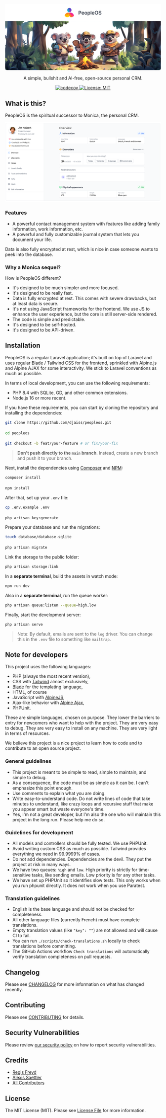 <p align="center">
  <a href="https://github.com/djaiss/peopleos">
   <img src="docs/github/background-github.png" alt="Logo" loading="lazy">
  </a>

  <p align="center">
    A simple, bullshit and AI-free, open-source personal CRM.
  </p>

  <p align="center">
    <a href="https://codecov.io/gh/djaiss/peopleOS">
      <img src="https://codecov.io/gh/djaiss/peopleOS/graph/badge.svg?token=7aoDgGFZQr" alt="codecov">
    </a>
    <a href="https://opensource.org/licenses/MIT">
      <img src="https://img.shields.io/badge/License-MIT-yellow.svg" alt="License: MIT">
    </a>
  </p>
</p>

## What is this?

PeopleOS is the spiritual successor to Monica, the personal CRM.

<p align="center">
    <img src="docs/github/screenshot.png" alt="Screenshot of the application" loading="lazy">
</p>

### Features

- A powerful contact management system with features like adding family information, work information, etc.
- A powerful and fully customizable journal system that lets you document your life.

Data is also fully encrypted at rest, which is nice in case someone wants to peek into the database.

### Why a Monica sequel?

How is PeopleOS different?

- It's designed to be much simpler and more focused.
- It's designed to be really fast.
- Data is fully encrypted at rest. This comes with severe drawbacks, but at least data is secure.
- It's not using JavaScript frameworks for the frontend. We use JS to enhance the user experience, but the core is still server-side rendered.
- The code is simple and predictable.
- It's designed to be self-hosted.
- It's designed to be API-driven.

## Installation

PeopleOS is a regular Laravel application; it's built on top of Laravel and uses regular Blade / Tailwind CSS for the frontend, sprinkled with Alpine.js and Alpine AJAX for some interactivity. We stick to Laravel conventions as much as possible.

In terms of local development, you can use the following requirements:

- PHP 8.4 with SQLite, GD, and other common extensions.
- Node.js 16 or more recent.

If you have these requirements, you can start by cloning the repository and installing the dependencies:

```bash
git clone https://github.com/djaiss/peopleos.git

cd peopleos

git checkout -b feat/your-feature # or fix/your-fix
```

> **Don't push directly to the `main` branch**. Instead, create a new branch and push it to your branch.

Next, install the dependencies using [Composer](https://getcomposer.org) and [NPM](https://www.npmjs.com):

```bash
composer install

npm install
```

After that, set up your `.env` file:

```bash
cp .env.example .env

php artisan key:generate
```

Prepare your database and run the migrations:

```bash
touch database/database.sqlite

php artisan migrate
```

Link the storage to the public folder:

```bash
php artisan storage:link
```

In a **separate terminal**, build the assets in watch mode:

```bash
npm run dev
```

Also in a **separate terminal**, run the queue worker:

```bash
php artisan queue:listen --queue=high,low
```

Finally, start the development server:

```bash
php artisan serve
```

> Note: By default, emails are sent to the `log` driver. You can change this in the `.env` file to something like `mailtrap`.

## Note for developers

This project uses the following languages:

- PHP (always the most recent version),
- CSS with [Tailwind](https://tailwindcss.com/) almost exclusively,
- [Blade](https://laravel.com/docs/master/blade) for the templating language,
- HTML, of course
- JavaScript with [AlpineJS](https://alpinejs.dev/),
- Ajax-like behavior with [Alpine Ajax](https://alpine-ajax.js.org/),
- PHPUnit.

These are simple languages, chosen on purpose. They lower the barriers to entry for newcomers who want to help with the project. They are very easy to debug. They are very easy to install on any machine. They are very light in terms of resources.

We believe this project is a nice project to learn how to code and to contribute to an open source project.

### General guidelines

- This project is meant to be simple to read, simple to maintain, and simple to debug.
- As a consequence, the code must be as simple as it can be. I can't emphasize this point enough.
- Use comments to explain what you are doing.
- Write easy-to-understand code. Do not write lines of code that take minutes to understand, like crazy loops and recursive stuff that make you appear smart but waste everyone's time.
- Yes, I'm not a great developer, but I'm also the one who will maintain this project in the long run. Please help me do so.

### Guidelines for development

- All models and controllers should be fully tested. We use PHPUnit.
- Avoid writing custom CSS as much as possible. Tailwind provides everything we need in 99.9999% of cases.
- Do not add dependencies. Dependencies are the devil. They put the project at risk in many ways.
- We have two queues: `high` and `low`. High priority is strictly for time-sensitive tasks, like sending emails. Low priority is for any other tasks.
- We have set up PHPUnit so it identifies slow tests. This only works when you run phpunit directly. It does not work when you use Paratest.

### Translation guidelines

- English is the base language and should not be checked for completeness.
- All other language files (currently French) must have complete translations.
- Empty translation values (like `"key": ""`) are not allowed and will cause CI to fail.
- You can run `./scripts/check-translations.sh` locally to check translations before committing.
- The GitHub Actions workflow `Check translations` will automatically verify translation completeness on pull requests.

## Changelog

Please see [CHANGELOG](CHANGELOG.md) for more information on what has changed recently.

## Contributing

Please see [CONTRIBUTING](.github/CONTRIBUTING.md) for details.

## Security Vulnerabilities

Please review [our security policy](../../security/policy) on how to report security vulnerabilities.

## Credits

- [Regis Freyd](https://github.com/djaiss)
- [Alexis Saettler](https://github.com/asbiin)
- [All Contributors](../../contributors)

## License

The MIT License (MIT). Please see [License File](LICENSE.md) for more information.
